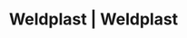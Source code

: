 ---
Link: "file:/Users/vinayakpatel/Downloads/www.weldplast.cz/eshop_products_compare/add/eshop-products-variant175"
product_name: "null"
product_id: "null"
title: "Weldplast | Weldplast"
product_desc: ""
product_specs: ""
product_downloads: ""
href: ""
accessories: ""
similar_products: ""
---